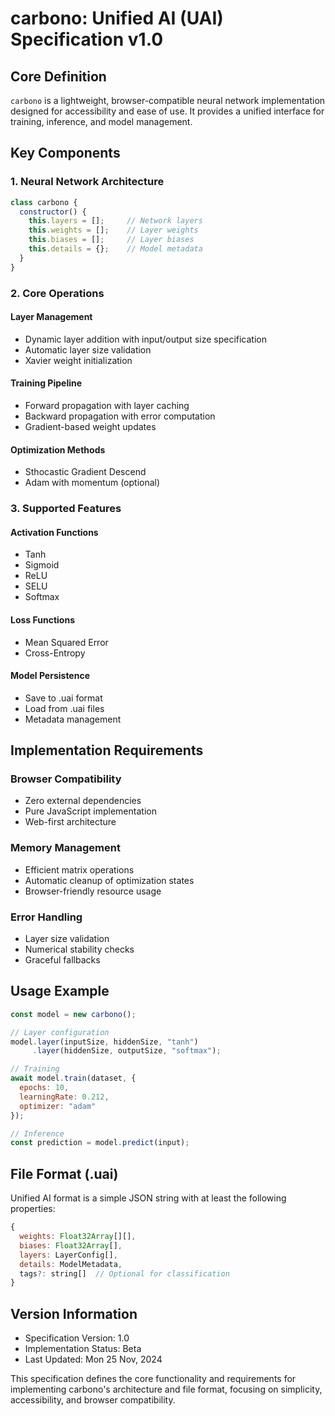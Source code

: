 # carbono: Unified AI (UAI) Specification v1.0

## Core Definition

`carbono` is a lightweight, browser-compatible neural network implementation designed for accessibility and ease of use. It provides a unified interface for training, inference, and model management.

## Key Components

### 1. Neural Network Architecture
```javascript
class carbono {
  constructor() {
    this.layers = [];     // Network layers
    this.weights = [];    // Layer weights
    this.biases = [];     // Layer biases
    this.details = {};    // Model metadata
  }
}
```

### 2. Core Operations

#### Layer Management
- Dynamic layer addition with input/output size specification
- Automatic layer size validation
- Xavier weight initialization

#### Training Pipeline
- Forward propagation with layer caching
- Backward propagation with error computation
- Gradient-based weight updates

#### Optimization Methods
- Sthocastic Gradient Descend
- Adam with momentum (optional)

### 3. Supported Features

#### Activation Functions
- Tanh
- Sigmoid
- ReLU
- SELU
- Softmax

#### Loss Functions
- Mean Squared Error
- Cross-Entropy

#### Model Persistence
- Save to .uai format
- Load from .uai files
- Metadata management

## Implementation Requirements

### Browser Compatibility
- Zero external dependencies
- Pure JavaScript implementation
- Web-first architecture

### Memory Management
- Efficient matrix operations
- Automatic cleanup of optimization states
- Browser-friendly resource usage

### Error Handling
- Layer size validation
- Numerical stability checks
- Graceful fallbacks

## Usage Example

```javascript
const model = new carbono();

// Layer configuration
model.layer(inputSize, hiddenSize, "tanh")
     .layer(hiddenSize, outputSize, "softmax");

// Training
await model.train(dataset, {
  epochs: 10,
  learningRate: 0.212,
  optimizer: "adam"
});

// Inference
const prediction = model.predict(input);
```

## File Format (.uai)

Unified AI format is a simple JSON string with at least the following properties:

```javascript
{
  weights: Float32Array[][],
  biases: Float32Array[],
  layers: LayerConfig[],
  details: ModelMetadata,
  tags?: string[]  // Optional for classification
}
```

## Version Information
- Specification Version: 1.0
- Implementation Status: Beta
- Last Updated: Mon 25 Nov, 2024

This specification defines the core functionality and requirements for implementing carbono's architecture and file format, focusing on simplicity, accessibility, and browser compatibility.
